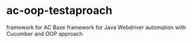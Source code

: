 # ac-oop-testaproach
framework for AC
Base framework for Java Webdriver automation
 with Cucumber and OOP approach
